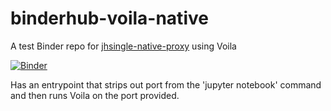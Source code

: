 # binderhub-voila-native

A test Binder repo for [jhsingle-native-proxy](https://github.com/ideonate/jhsingle-native-proxy/) using Voila

[![Binder](https://mybinder.org/badge_logo.svg)](https://mybinder.org/v2/gh/danlester/binderhub-voila-native/master)

Has an entrypoint that strips out port from the 'jupyter notebook' command and then runs Voila on the port provided.
